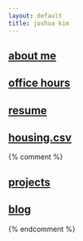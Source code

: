 ```yaml
---
layout: default
title: joshua kim
---
```


<h2><a href="about.html" class="index-item">about me</a></h2>
<h2><a href="office-hours.html" class="index-item">office hours</a></h2>
<h2><a href="resume.html" class="index-item">resume</a></h2>
<h2><a href="files/housing.csv" class="index-item">housing.csv</a></h2>
{% comment %}
<h2><a href="about" class="index-item">projects</a></h2>
<h2><a href="about" class="index-item">blog</a></h2>
{% endcomment %}
